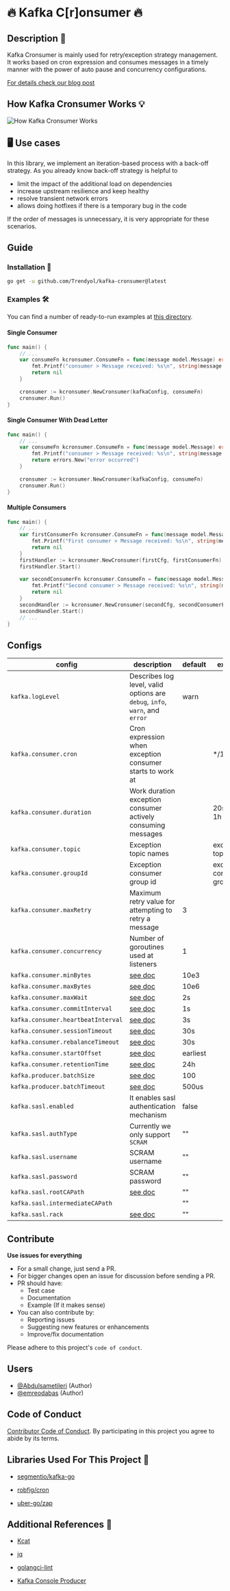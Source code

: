 # 🔥 Kafka C[r]onsumer 🔥

## Description 📖

Kafka Cronsumer is mainly used for retry/exception strategy management.
It works based on cron expression and consumes messages in a timely manner
with the power of auto pause and concurrency configurations.

[For details check our blog post]()

## How Kafka Cronsumer Works 💡

![How Kafka Cronsumer Works](.github/images/architecture.png)

## 🖥 Use cases

In this library, we implement an iteration-based process with a back-off strategy. As you already know back-off strategy
is helpful to

- limit the impact of the additional load on dependencies
- increase upstream resilience and keep healthy
- resolve transient network errors
- allows doing hotfixes if there is a temporary bug in the code

If the order of messages is unnecessary, it is very appropriate for these scenarios.

## Guide

### Installation 🧰

```sh
go get -u github.com/Trendyol/kafka-cronsumer@latest
```

### Examples 🛠

You can find a number of ready-to-run examples at [this directory](example).

#### Single Consumer

```go
func main() {
    // ...
    var consumeFn kcronsumer.ConsumeFn = func(message model.Message) error {
        fmt.Printf("consumer > Message received: %s\n", string(message.Value))
        return nil
    }
    
    cronsumer := kcronsumer.NewCronsumer(kafkaConfig, consumeFn)
    cronsumer.Run()
}
```

#### Single Consumer With Dead Letter

```go
func main() {
    // ...
    var consumeFn kcronsumer.ConsumeFn = func(message model.Message) error {
        fmt.Printf("consumer > Message received: %s\n", string(message.Value))
        return errors.New("error occurred")
    }
    
    cronsumer := kcronsumer.NewCronsumer(kafkaConfig, consumeFn)
    cronsumer.Run()
}
```

#### Multiple Consumers

```go
func main() {
    // ...
    var firstConsumerFn kcronsumer.ConsumeFn = func(message model.Message) error {
        fmt.Printf("First consumer > Message received: %s\n", string(message.Value))
        return nil
    }
    firstHandler := kcronsumer.NewCronsumer(firstCfg, firstConsumerFn)
    firstHandler.Start()
    
    var secondConsumerFn kcronsumer.ConsumeFn = func(message model.Message) error {
        fmt.Printf("Second consumer > Message received: %s\n", string(message.Value))
        return nil
    }
    secondHandler := kcronsumer.NewCronsumer(secondCfg, secondConsumerFn)
    secondHandler.Start()
    // ...    
}
```

## Configs

| config                             | description                                                                                        | default  | example                  |
|------------------------------------|----------------------------------------------------------------------------------------------------|----------|--------------------------|
| `kafka.logLevel`                   | Describes log level, valid options are `debug`, `info`, `warn`, and `error`                        | warn     |                          |
| `kafka.consumer.cron`              | Cron expression when exception consumer starts to work at                                          |          | */1 * * * *              |
| `kafka.consumer.duration`          | Work duration exception consumer actively consuming messages                                       |          | 20s, 15m, 1h             |
| `kafka.consumer.topic`             | Exception topic names                                                                              |          | exception-topic          |
| `kafka.consumer.groupId`           | Exception consumer group id                                                                        |          | exception-consumer-group |
| `kafka.consumer.maxRetry`          | Maximum retry value for attempting to retry a message                                              | 3        |                          |
| `kafka.consumer.concurrency`       | Number of goroutines used at listeners                                                             | 1        |                          |
| `kafka.consumer.minBytes`          | [see doc](https://pkg.go.dev/github.com/segmentio/kafka-go@v0.4.35#ReaderConfig.MinBytes)          | 10e3     |                          |
| `kafka.consumer.maxBytes`          | [see doc](https://pkg.go.dev/github.com/segmentio/kafka-go@v0.4.35#ReaderConfig.MaxBytes)          | 10e6     |                          |
| `kafka.consumer.maxWait`           | [see doc](https://pkg.go.dev/github.com/segmentio/kafka-go@v0.4.35#ReaderConfig.MaxWait)           | 2s       |                          |
| `kafka.consumer.commitInterval`    | [see doc](https://pkg.go.dev/github.com/segmentio/kafka-go@v0.4.35#ReaderConfig.CommitInterval)    | 1s       |                          |
| `kafka.consumer.heartbeatInterval` | [see doc](https://pkg.go.dev/github.com/segmentio/kafka-go@v0.4.35#ReaderConfig.HeartbeatInterval) | 3s       |                          |
| `kafka.consumer.sessionTimeout`    | [see doc](https://pkg.go.dev/github.com/segmentio/kafka-go@v0.4.35#ReaderConfig.SessionTimeout)    | 30s      |                          |
| `kafka.consumer.rebalanceTimeout`  | [see doc](https://pkg.go.dev/github.com/segmentio/kafka-go@v0.4.35#ReaderConfig.RebalanceTimeout)  | 30s      |                          |
| `kafka.consumer.startOffset`       | [see doc](https://pkg.go.dev/github.com/segmentio/kafka-go@v0.4.35#ReaderConfig.StartOffset)       | earliest |                          |
| `kafka.consumer.retentionTime`     | [see doc](https://pkg.go.dev/github.com/segmentio/kafka-go@v0.4.35#ReaderConfig.RetentionTime)     | 24h      |                          |
| `kafka.producer.batchSize`         | [see doc](https://pkg.go.dev/github.com/segmentio/kafka-go@v0.4.35#Writer.BatchSize)               | 100      |                          |
| `kafka.producer.batchTimeout`      | [see doc](https://pkg.go.dev/github.com/segmentio/kafka-go@v0.4.35#Writer.BatchTimeout)            | 500us    |                          |
| `kafka.sasl.enabled`               | It enables sasl authentication mechanism                                                           | false    |                          |
| `kafka.sasl.authType`              | Currently we only support `SCRAM`                                                                  | ""       |                          |
| `kafka.sasl.username`              | SCRAM username                                                                                     | ""       |                          |
| `kafka.sasl.password`              | SCRAM password                                                                                     | ""       |                          |
| `kafka.sasl.rootCAPath`            | [see doc](https://pkg.go.dev/crypto/tls#Config.RootCAs)                                            | ""       |                          |
| `kafka.sasl.intermediateCAPath`    |                                                                                                    | ""       |                          |
| `kafka.sasl.rack`                  | [see doc](https://pkg.go.dev/github.com/segmentio/kafka-go@v0.4.32#RackAffinityGroupBalancer)      | ""       |                          |

## Contribute

**Use issues for everything**

- For a small change, just send a PR.
- For bigger changes open an issue for discussion before sending a PR.
- PR should have:
    - Test case
    - Documentation
    - Example (If it makes sense)
- You can also contribute by:
    - Reporting issues
    - Suggesting new features or enhancements
    - Improve/fix documentation

Please adhere to this project's `code of conduct`.

## Users

- [@Abdulsametileri](https://github.com/Abdulsametileri) (Author)
- [@emreodabas](https://github.com/emreodabas) (Author)

## Code of Conduct

[Contributor Code of Conduct](CODE-OF-CONDUCT.md). By participating in this project you agree to abide by its terms.

## Libraries Used For This Project 💪

- [segmentio/kafka-go](https://github.com/segmentio/kafka-go)

- [robfig/cron](https://github.com/robfig/cron)

- [uber-go/zap](https://github.com/uber-go/zap)

## Additional References 🤘

- [Kcat](https://github.com/edenhill/kcat)

- [jq](https://stedolan.github.io/jq/)

- [golangci-lint](https://github.com/golangci/golangci-lint)

- [Kafka Console Producer](https://kafka.apache.org/quickstart)